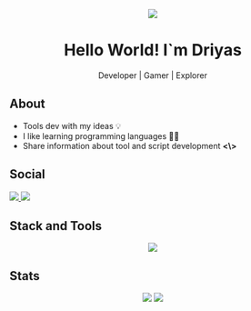 <p align="center">
  <img src="https://github.com/ZeltNamizake/zeltnamizake/raw/refs/heads/main/zeltnamizake_banner.gif">
</p>
<h1 align="center">Hello World! I`m Driyas</h1>
<p align="center">Developer | Gamer | Explorer</p>

## About
-   Tools dev with my ideas 💡
-   I like learning programming languages 🧑‍💻
-   Share information about tool and script development **<\\>**

## Social
<p>
  <a href="https://www.tiktok.com/@driyasx">
    <img src="https://img.shields.io/badge/TikTok-Follow-black?logo=tiktok&logoColor=white"/>
  </a>
  <a href="https://driyasnotes.blogspot.com">
    <img src="https://img.shields.io/badge/Blogger-Visit-FF5722?logo=blogger&logoColor=white"/>
  </a>
</p>

## Stack and Tools
<div align="center">
  <img src="https://skillicons.dev/icons?i=html,css,js,bootstrap,git,nodejs,npm,bash,debian,github,ubuntu,vscode,windows,linux,replit&perline=5">
</div>

## Stats
<p align="center"> <img src="https://github-readme-stats.vercel.app/api?username=ZeltNamizake&show_icons=true&theme=highcontrast&hide=prs,issues,contribs" /> <img src="https://github-readme-streak-stats.herokuapp.com?user=ZeltNamizake&theme=highcontrast" /> </p>

